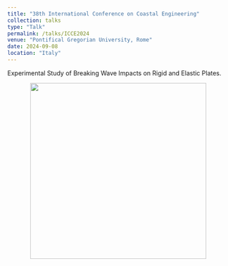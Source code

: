 ```yaml
---
title: "38th International Conference on Coastal Engineering"
collection: talks
type: "Talk"
permalink: /talks/ICCE2024
venue: "Pontifical Gregorian University, Rome"
date: 2024-09-08
location: "Italy"
---
```


Experimental Study of Breaking Wave Impacts on Rigid and Elastic Plates.


<div align=center><img src="http://huzhengyu.github.io/images/ICCE2024.jpg" width = 400></div>